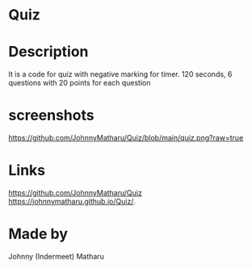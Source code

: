 # Quiz

# Description
It is a code for quiz with negative marking for timer. 120 seconds, 6 questions with 20 points for each question

# screenshots
https://github.com/JohnnyMatharu/Quiz/blob/main/quiz.png?raw=true

# Links
https://github.com/JohnnyMatharu/Quiz
https://johnnymatharu.github.io/Quiz/.


# Made by
Johnny (Indermeet) Matharu
